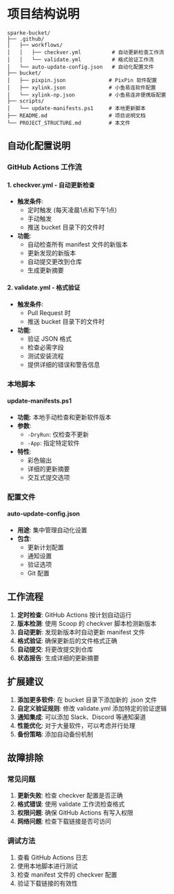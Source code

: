 # 项目结构说明

```
sparke-bucket/
├── .github/
│   ├── workflows/
│   │   ├── checkver.yml          # 自动更新检查工作流
│   │   └── validate.yml          # 格式验证工作流
│   └── auto-update-config.json   # 自动化配置文件
├── bucket/
│   ├── pixpin.json              # PixPin 软件配置
│   ├── xylink.json              # 小鱼易连软件配置
│   └── xylink-np.json           # 小鱼易连非便携版配置
├── scripts/
│   └── update-manifests.ps1     # 本地更新脚本
├── README.md                    # 项目说明文档
└── PROJECT_STRUCTURE.md         # 本文件
```

## 自动化配置说明

### GitHub Actions 工作流

#### 1. checkver.yml - 自动更新检查
- **触发条件**: 
  - 定时触发 (每天凌晨1点和下午1点)
  - 手动触发
  - 推送 bucket 目录下的文件时
- **功能**:
  - 自动检查所有 manifest 文件的新版本
  - 更新发现的新版本
  - 自动提交更改到仓库
  - 生成更新摘要

#### 2. validate.yml - 格式验证
- **触发条件**:
  - Pull Request 时
  - 推送 bucket 目录下的文件时
- **功能**:
  - 验证 JSON 格式
  - 检查必需字段
  - 测试安装流程
  - 提供详细的错误和警告信息

### 本地脚本

#### update-manifests.ps1
- **功能**: 本地手动检查和更新软件版本
- **参数**:
  - `-DryRun`: 仅检查不更新
  - `-App`: 指定特定软件
- **特性**:
  - 彩色输出
  - 详细的更新摘要
  - 交互式提交选项

### 配置文件

#### auto-update-config.json
- **用途**: 集中管理自动化设置
- **包含**:
  - 更新计划配置
  - 通知设置
  - 验证选项
  - Git 配置

## 工作流程

1. **定时检查**: GitHub Actions 按计划自动运行
2. **版本检测**: 使用 Scoop 的 checkver 脚本检测新版本
3. **自动更新**: 发现新版本时自动更新 manifest 文件
4. **格式验证**: 确保更新后的文件格式正确
5. **自动提交**: 将更改提交到仓库
6. **状态报告**: 生成详细的更新摘要

## 扩展建议

1. **添加更多软件**: 在 bucket 目录下添加新的 .json 文件
2. **自定义验证规则**: 修改 validate.yml 添加特定的验证逻辑
3. **通知集成**: 可以添加 Slack、Discord 等通知渠道
4. **性能优化**: 对于大量软件，可以考虑并行处理
5. **备份策略**: 添加自动备份机制

## 故障排除

### 常见问题

1. **更新失败**: 检查 checkver 配置是否正确
2. **格式错误**: 使用 validate 工作流检查格式
3. **权限问题**: 确保 GitHub Actions 有写入权限
4. **网络问题**: 检查下载链接是否可访问

### 调试方法

1. 查看 GitHub Actions 日志
2. 使用本地脚本进行测试
3. 检查 manifest 文件的 checkver 配置
4. 验证下载链接的有效性
